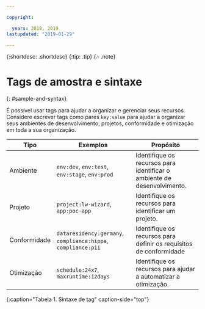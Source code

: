```yaml
---

copyright:

  years: 2018, 2019
lastupdated: "2019-01-29"

---
```


{:shortdesc: .shortdesc}
{:tip: .tip}
{:notes: .note}


# Tags de amostra e sintaxe
{: #sample-and-syntax}

É possível usar tags para ajudar a organizar e gerenciar seus recursos. Considere escrever tags como pares `key:value` para ajudar a organizar seus ambientes de desenvolvimento, projetos, conformidade e otimização em toda a sua organização.

| Tipo | Exemplos | Propósito |
|------|----------|---------|
| Ambiente | `env:dev`, `env:test`, `env:stage`, `env:prod` | Identifique os recursos para identificar o ambiente de desenvolvimento.|
| Projeto | `project:lw-wizard`, `app:poc-app` | Identifique os recursos para identificar um projeto. |
| Conformidade | `dataresidency:germany`, `compliance:hippa`, `compliance:pii` | Identifique os recursos para definir os requisitos de conformidade |
| Otimização | `schedule:24x7`, `maxruntime:12days` | Identifique os recursos para ajudar a automatizar a otimização. |
{:caption="Tabela 1. Sintaxe de tag" caption-side="top"}
